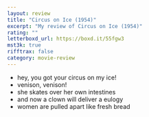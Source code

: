 ```yaml
---
layout: review
title: "Circus on Ice (1954)"
excerpt: "My review of Circus on Ice (1954)"
rating: ""
letterboxd_url: https://boxd.it/55fgw3
mst3k: true
rifftrax: false
category: movie-review
---
```


- hey, you got your circus on my ice!
- venison, venison!
- she skates over her own intestines
- and now a clown will deliver a eulogy
- women are pulled apart like fresh bread
